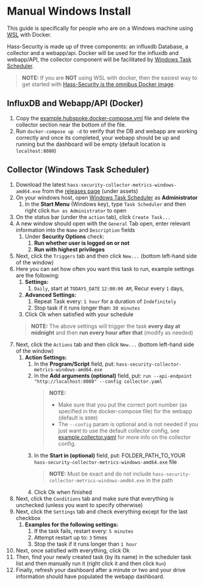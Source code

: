 # Manual Windows Install

This guide is specifically for people who are on a Windows machine using [WSL](https://learn.microsoft.com/en-us/windows/wsl/about) with Docker.

Hass-Security is made up of three components: an influxdb Database, a collector and a webapp/api. Docker will be used for
the influxdb and webapp/API, the collector component will be facilitated by [Windows Task Scheduler](https://learn.microsoft.com/en-us/windows/win32/taskschd/task-scheduler-start-page).

> **NOTE:** If you are **NOT** using WSL with docker, then the easiest way to get started with [Hass-Security is the omnibus Docker image](https://github.com/hass-security/hass-security#docker).

## InfluxDB and Webapp/API (Docker)

1. Copy the [example.hubspoke.docker-compose.yml](https://github.com/hass-security/hass-security/blob/master/docker/example.hubspoke.docker-compose.yml) 
file and delete the collector section near the bottom of the file.
2. Run `docker-compose up -d` to verify that the DB and webapp are working correctly and once its completed, your webapp
should be up and running but the dashboard will be empty (default location is `localhost:8080`)

## Collector (Windows Task Scheduler)

1. Download the latest `hass-security-collector-metrics-windows-amd64.exe` from the [releases page](https://github.com/hass-security/hass-security/releases) (under assets)
2. On your windows host, open [Windows Task Scheduler](https://www.wikihow.com/Open-Task-Scheduler-in-Windows-10) as **Administrator**
   1. In the **Start Menu** (Windows key), type `Task Scheduler` and then right click `Run as Administrator` to open
3. On the status bar (under the `action` tab), click `Create Task...`
4. A new window should open with the `General` Tab open, enter relevant information into the `Name` and `Description` fields
   1. Under **Security Options** check:
      1. **Run whether user is logged on or not**
      2. **Run with highest privileges**
5. Next, click the `Triggers` tab and then click `New...` (bottom left-hand side of the window)
6. Here you can set how often you want this task to run, example settings are the following:
   1. **Settings:**
      1. `Daily`, start at `TODAYS_DATE` `12:00:00 AM`, Recur every `1` days,
   2. **Advanced Settings:**
      1. Repeat Task every: `1 hour` for a duration of `Indefinitely`
      2. Stop task if it runs longer than: `30 minutes`
   3. Click Ok when satisfied with your schedule
   > **NOTE:** The above settings will trigger the task **every day at midnight** and then **run every hour after that** (modify as needed)
7. Next, click the `Actions` tab and then click `New...` (bottom left-hand side of the window)
   1. **Action Settings:**
      1. In the **Program/Script** field, put: `hass-security-collector-metrics-windows-amd64.exe`
      2. In the **Add arguments (optional)** field, put: `run --api-endpoint "http://localhost:8080" --config collector.yaml`
         > **NOTE:** 
         > * Make sure that you put the correct port number (as specified in the docker-compose file) for the webapp (default is `8080`)
         > * The `--config` param is optional and is not needed if you just want to use the default collector config, see 
      [example.collector.yaml](https://github.com/hass-security/hass-security/blob/master/example.collector.yaml) for more info on the collector config.
      3. In the **Start in (optional)** field, put: FOLDER_PATH_TO_YOUR `hass-security-collector-metrics-windows-amd64.exe` file
          > **NOTE:** Must be exact and do not include `hass-security-collector-metrics-windows-amd64.exe` in the path
      4. Click Ok when finished
8. Next, click the `Conditions` tab and make sure that everything is unchecked (unless you want to specify otherwise)
9. Next, click the `Settings` tab and check everything except for the last checkbox
   1. **Examples for the following settings:**
      1. If the task fails, restart every: `5 minutes`
      2. Attempt restart up to: `3` times
      3. Stop the task if it runs longer than `1 hour`
10. Next, once satisfied with everything, click Ok
11. Then, find your newly created task (by its name) in the scheduler task list and then manually run it (right click it and then click `Run`)
12. Finally, refresh your dashboard after a minute or two and your drive information should have populated the webapp dashboard.





